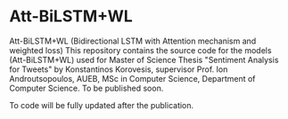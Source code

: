 # Att-BiLSTM+WL

Att-BiLSTM+WL (Bidirectional LSTM with Attention mechanism and weighted loss)
This repository contains the source code for the models (Att-BiLSTM+WL) used for Master of Science Thesis "Sentiment Analysis for Tweets" by Konstantinos Korovesis, supervisor Prof. Ion Androutsopoulos, AUEB, MSc in Computer Science, Department of Computer Science. To be published soon.

To code will be fully updated after the publication.

